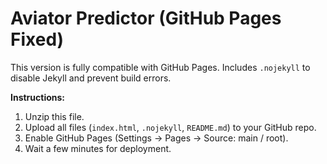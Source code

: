 # Aviator Predictor (GitHub Pages Fixed)

This version is fully compatible with GitHub Pages.
Includes `.nojekyll` to disable Jekyll and prevent build errors.

**Instructions:**
1. Unzip this file.
2. Upload all files (`index.html`, `.nojekyll`, `README.md`) to your GitHub repo.
3. Enable GitHub Pages (Settings → Pages → Source: main / root).
4. Wait a few minutes for deployment.
